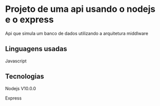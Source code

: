 <h1>
Projeto de uma api usando o nodejs e o express
</h1>
<p>
Api que simula um banco de dados utilizando a arquitetura middlware
</p>
<h2>Linguagens usadas</h2>
<p>Javascript</p>
<h2>Tecnologias</h2>
<p>Nodejs V10.0.0</p>
<p>Express</p>
